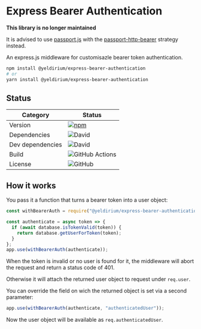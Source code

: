 # Express Bearer Authentication

**This library is no longer maintained**

It is advised to use [passport.js](https://www.npmjs.com/package/passport) with the [passport-http-bearer](https://www.npmjs.com/package/passport-http-bearer) strategy instead.

An express.js middleware for customisazle bearer token authentication.

```sh
npm install @yeldirium/express-bearer-authentication
# or
yarn install @yeldirium/express-bearer-authentication
```

## Status

| Category         | Status                                                                                                                                                  |
| ---------------- | ------------------------------------------------------------------------------------------------------------------------------------------------------- |
| Version          | [![npm](https://img.shields.io/npm/v/@yeldirium/express-bearer-authentication)](https://www.npmjs.com/package/@yeldirium/express-bearer-authentication) |
| Dependencies     | ![David](https://img.shields.io/david/yeldirium/express-bearer-authentication)                                                                          |
| Dev dependencies | ![David](https://img.shields.io/david/dev/yeldirium/express-bearer-authentication)                                                                      |
| Build            | ![GitHub Actions](https://github.com/yeldiRium/express-bearer-authentication/workflows/Release/badge.svg?branch=master)                                 |
| License          | ![GitHub](https://img.shields.io/github/license/yeldiRium/express-bearer-authentication)                                                                |

## How it works

You pass it a function that turns a bearer token into a user object:

```javascript
const withBearerAuth = require("@yeldirium/express-bearer-authentication");

const authenticate = async token => {
  if (await database.isTokenValid(token)) {
    return database.getUserForToken(token);
  }
};
app.use(withBearerAuth(authenticate));
```

When the token is invalid or no user is found for it, the middleware will abort the request and return a status code of 401.

Otherwise it will attach the returned user object to request under `req.user`.

You can override the field on wich the returned object is set via a second parameter:

```javascript
app.use(withBearerAuth(authenticate, "authenticatedUser"));
```

Now the user object will be available as `req.authenticatedUser`.
